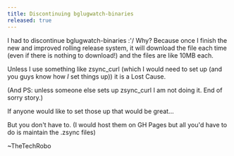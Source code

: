 ```yaml
---
title: Discontinuing bglugwatch-binaries
released: true
---
```


I had to discontinue bglugwatch-binaries :'/
Why? Because once I finish the new and improved rolling release system, it will download the file each time (even if there is nothing to download!) and the files are like 10MB each.

Unless I use something like zsync_curl (which I would need to set up (and you guys know how *I* set things up)) it is a Lost Cause.

(And PS: unless someone else sets up zsync_curl I am not doing it. End of sorry story.)

If anyone would like to set those up that would be great...

But you don't have to. (I would host them on GH Pages but all you'd have to do is maintain the .zsync files)

~TheTechRobo
